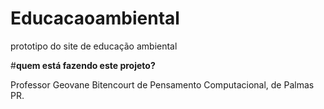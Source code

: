 # Educacaoambiental
prototipo do site de educação ambiental

#**quem está fazendo este projeto?**

Professor Geovane Bitencourt de Pensamento Computacional, de Palmas PR.
